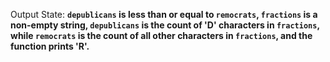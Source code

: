 Output State: **`depublicans` is less than or equal to `remocrats`, `fractions` is a non-empty string, `depublicans` is the count of 'D' characters in `fractions`, while `remocrats` is the count of all other characters in `fractions`, and the function prints 'R'.**